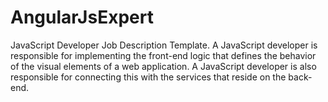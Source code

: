 # AngularJsExpert
JavaScript Developer Job Description Template. A JavaScript developer is responsible for implementing the front-end logic that defines the behavior of the visual elements of a web application. A JavaScript developer is also responsible for connecting this with the services that reside on the back-end.
